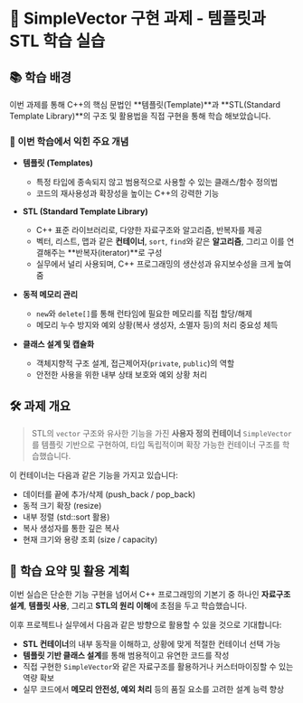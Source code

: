 # 🧠 SimpleVector 구현 과제 - 템플릿과 STL 학습 실습

## 📚 학습 배경

이번 과제를 통해 C++의 핵심 문법인 **템플릿(Template)**과 **STL(Standard Template Library)**의 구조 및 활용법을 직접 구현을 통해 학습 해보았습니다.

### 🎯 이번 학습에서 익힌 주요 개념

- **템플릿 (Templates)**  
  - 특정 타입에 종속되지 않고 범용적으로 사용할 수 있는 클래스/함수 정의법
  - 코드의 재사용성과 확장성을 높이는 C++의 강력한 기능

- **STL (Standard Template Library)**  
  - C++ 표준 라이브러리로, 다양한 자료구조와 알고리즘, 반복자를 제공
  - 벡터, 리스트, 맵과 같은 **컨테이너**, `sort`, `find`와 같은 **알고리즘**, 그리고 이를 연결해주는 **반복자(iterator)**로 구성
  - 실무에서 널리 사용되며, C++ 프로그래밍의 생산성과 유지보수성을 크게 높여줌

- **동적 메모리 관리**
  - `new`와 `delete[]`를 통해 런타임에 필요한 메모리를 직접 할당/해제
  - 메모리 누수 방지와 예외 상황(복사 생성자, 소멸자 등)의 처리 중요성 체득

- **클래스 설계 및 캡슐화**
  - 객체지향적 구조 설계, 접근제어자(`private`, `public`)의 역할
  - 안전한 사용을 위한 내부 상태 보호와 예외 상황 처리


## 🛠️ 과제 개요

> STL의 `vector` 구조와 유사한 기능을 가진 **사용자 정의 컨테이너** `SimpleVector`를 템플릿 기반으로 구현하여, 타입 독립적이며 확장 가능한 컨테이너 구조를 학습했습니다.

이 컨테이너는 다음과 같은 기능을 가지고 있습니다:
- 데이터를 끝에 추가/삭제 (push_back / pop_back)
- 동적 크기 확장 (resize)
- 내부 정렬 (std::sort 활용)
- 복사 생성자를 통한 깊은 복사
- 현재 크기와 용량 조회 (size / capacity)



## 🧩 학습 요약 및 활용 계획

이번 실습은 단순한 기능 구현을 넘어서 C++ 프로그래밍의 기본기 중 하나인 **자료구조 설계**, **템플릿 사용**, 그리고 **STL의 원리 이해**에 초점을 두고 학습했습니다.

이후 프로젝트나 실무에서 다음과 같은 방향으로 활용할 수 있을 것으로 기대합니다:

- **STL 컨테이너**의 내부 동작을 이해하고, 상황에 맞게 적절한 컨테이너 선택 가능
- **템플릿 기반 클래스 설계**를 통해 범용적이고 유연한 코드를 작성
- 직접 구현한 `SimpleVector`와 같은 자료구조를 활용하거나 커스터마이징할 수 있는 역량 확보
- 실무 코드에서 **메모리 안전성, 예외 처리** 등의 품질 요소를 고려한 설계 능력 향상


